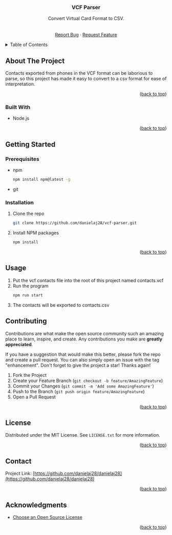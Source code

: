 <!-- Improved compatibility of back to top link: See: https://github.com/danielaj28/vcf-parser/pull/73 -->
<a name="readme-top"></a>
<!--
*** Thanks for checking out the vcf-parser. If you have a suggestion
*** that would make this better, please fork the repo and create a pull request
*** or simply open an issue with the tag "enhancement".
*** Don't forget to give the project a star!
*** Thanks again! Now go create something AMAZING! :D
-->



<!-- PROJECT SHIELDS -->
<!--
*** I'm using markdown "reference style" links for readability.
*** Reference links are enclosed in brackets [ ] instead of parentheses ( ).
*** See the bottom of this document for the declaration of the reference variables
*** for contributors-url, forks-url, etc. This is an optional, concise syntax you may use.
*** https://www.markdownguide.org/basic-syntax/#reference-style-links
-->
<!-- [![Contributors][contributors-shield]][contributors-url]
[![Forks][forks-shield]][forks-url]
[![Stargazers][stars-shield]][stars-url]
[![Issues][issues-shield]][issues-url]
[![MIT License][license-shield]][license-url]
[![LinkedIn][linkedin-shield]][linkedin-url] -->
<!-- ![Status of the CI workflow](https://github.com/danielaj28/vcf-parser/actions/workflows/main.yml/badge.svg "CI Status") -->

<!-- PROJECT LOGO -->
<br />
<div align="center">
  <a href="https://github.com/danielaj28/vcf-parser">
    <!-- <img src="ui/img/icons/icon-96x96.png" alt="Logo" width="80" height="80"> -->
  </a>

  <h3 align="center">VCF Parser</h3>

  <p align="center">
            Convert Virtual Card Format to CSV.
    <br />
    <!-- <a href="https://github.com/danielaj28/vcf-parser"><strong>Explore the docs »</strong></a> -->
    <br />
    <br />
    <!-- <a href="https://vcf-parser">View Demo</a>
    · -->
    <a href="https://github.com/danielaj28/vcf-parser/issues/new?labels=bug&template=bug-report---.md">Report Bug</a>
    ·
    <a href="https://github.com/danielaj28/vcf-parser/issues/new?labels=enhancement&template=feature-request---.md">Request Feature</a>
  </p>
</div>



<!-- TABLE OF CONTENTS -->
<details>
  <summary>Table of Contents</summary>
  <ol>
    <li>
      <a href="#about-the-project">About The Project</a>
      <ul>
        <li><a href="#built-with">Built With</a></li>
      </ul>
    </li>
    <li>
      <a href="#getting-started">Getting Started</a>
      <ul>
        <li><a href="#prerequisites">Prerequisites</a></li>
        <li><a href="#installation">Installation</a></li>
      </ul>
    </li>
    <li><a href="#usage">Usage</a></li>
    <li><a href="#roadmap">Roadmap</a></li>
    <li><a href="#contributing">Contributing</a></li>
    <li><a href="#license">License</a></li>
    <li><a href="#contact">Contact</a></li>
    <li><a href="#acknowledgments">Acknowledgments</a></li>
  </ol>
</details>




<!-- ABOUT THE PROJECT -->
## About The Project

<!-- [![Product Name Screen Shot][product-screenshot]](https://example.com) -->

Contacts exported from phones in the VCF format can be laborious to parse, so this project has made it easy to convert to a csv format for ease of interpretation.

<p align="right">(<a href="#readme-top">back to top</a>)</p>



### Built With

* Node.js
<!-- * [![Bootstrap][Bootstrap.com]][Bootstrap-url]
* [![JQuery][JQuery.com]][JQuery-url] -->

<p align="right">(<a href="#readme-top">back to top</a>)</p>



<!-- GETTING STARTED -->
## Getting Started


### Prerequisites

* npm
  ```sh
  npm install npm@latest -g
  ```

* git

### Installation

1. Clone the repo
   ```sh
   git clone https://github.com/danielaj28/vcf-parser.git
   ```
2. Install NPM packages
   ```sh
   npm install
   ```

<p align="right">(<a href="#readme-top">back to top</a>)</p>



<!-- USAGE EXAMPLES -->
## Usage


1. Put the vcf contacts file into the root of this project named contacts.vcf
2. Run the program
   ```sh
   npm run start
   ```
3. The contacts will be exported to contacts.csv

<!-- Use this space to show useful examples of how a project can be used. Additional screenshots, code examples and demos work well in this space. You may also link to more resources.

<!-- _For more examples, please refer to the [Documentation](https://example.com)_ -->

<!-- <p align="right">(<a href="#readme-top">back to top</a>)</p> -->



<!-- ROADMAP -->
<!-- ## Roadmap

- [x] 1
- [x] 2
- [ ] 3
- [ ] 4

See the [open issues](https://github.com/danielaj28/vcf-parser/issues) for a full vcf-parser of proposed features (and known issues).

<p align="right">(<a href="#readme-top">back to top</a>)</p> -->



<!-- CONTRIBUTING -->
## Contributing

Contributions are what make the open source community such an amazing place to learn, inspire, and create. Any contributions you make are **greatly appreciated**.

If you have a suggestion that would make this better, please fork the repo and create a pull request. You can also simply open an issue with the tag "enhancement".
Don't forget to give the project a star! Thanks again!

1. Fork the Project
2. Create your Feature Branch (`git checkout -b feature/AmazingFeature`)
3. Commit your Changes (`git commit -m 'Add some AmazingFeature'`)
4. Push to the Branch (`git push origin feature/AmazingFeature`)
5. Open a Pull Request

<p align="right">(<a href="#readme-top">back to top</a>)</p>



<!-- LICENSE -->
## License

Distributed under the MIT License. See `LICENSE.txt` for more information.

<p align="right">(<a href="#readme-top">back to top</a>)</p>



<!-- CONTACT -->
## Contact

Project Link: [https://github.com/danielaj28/danielaj28](https://github.com/danielaj28/danielaj28)

<p align="right">(<a href="#readme-top">back to top</a>)</p>



<!-- ACKNOWLEDGMENTS -->
## Acknowledgments

* [Choose an Open Source License](https://choosealicense.com)

<p align="right">(<a href="#readme-top">back to top</a>)</p>



<!-- MARKDOWN LINKS & IMAGES -->
<!-- https://www.markdownguide.org/basic-syntax/#reference-style-links -->
[contributors-shield]: https://img.shields.io/github/contributors/danielaj28/vcf-parser.svg?style=for-the-badge
[contributors-url]: https://github.com/danielaj28/vcf-parser/graphs/contributors
[forks-shield]: https://img.shields.io/github/forks/danielaj28/vcf-parser.svg?style=for-the-badge
[forks-url]: https://github.com/danielaj28/vcf-parser/network/members
[stars-shield]: https://img.shields.io/github/stars/danielaj28/vcf-parser.svg?style=for-the-badge
[stars-url]: https://github.com/danielaj28/vcf-parser/stargazers
[issues-shield]: https://img.shields.io/github/issues/danielaj28/vcf-parser.svg?style=for-the-badge
[issues-url]: https://github.com/danielaj28/vcf-parser/issues
[license-shield]: https://img.shields.io/github/license/danielaj28/vcf-parser.svg?style=for-the-badge
[license-url]: https://github.com/danielaj28/vcf-parser/blob/master/LICENSE.txt
[linkedin-shield]: https://img.shields.io/badge/-LinkedIn-black.svg?style=for-the-badge&logo=linkedin&colorB=555
[linkedin-url]: https://linkedin.com/in/danieljaward
[product-screenshot]: images/screenshot.png
[Next.js]: https://img.shields.io/badge/next.js-000000?style=for-the-badge&logo=nextdotjs&logoColor=white
[Next-url]: https://nextjs.org/
[React.js]: https://img.shields.io/badge/React-20232A?style=for-the-badge&logo=react&logoColor=61DAFB
[React-url]: https://reactjs.org/
[Vue.js]: https://img.shields.io/badge/Vue.js-35495E?style=for-the-badge&logo=vuedotjs&logoColor=4FC08D
[Vue-url]: https://vuejs.org/
[Angular.io]: https://img.shields.io/badge/Angular-DD0031?style=for-the-badge&logo=angular&logoColor=white
[Angular-url]: https://angular.io/
[Svelte.dev]: https://img.shields.io/badge/Svelte-4A4A55?style=for-the-badge&logo=svelte&logoColor=FF3E00
[Svelte-url]: https://svelte.dev/
[Laravel.com]: https://img.shields.io/badge/Laravel-FF2D20?style=for-the-badge&logo=laravel&logoColor=white
[Laravel-url]: https://laravel.com
[Bootstrap.com]: https://img.shields.io/badge/Bootstrap-563D7C?style=for-the-badge&logo=bootstrap&logoColor=white
[Bootstrap-url]: https://getbootstrap.com
[JQuery.com]: https://img.shields.io/badge/jQuery-0769AD?style=for-the-badge&logo=jquery&logoColor=white
[JQuery-url]: https://jquery.com 